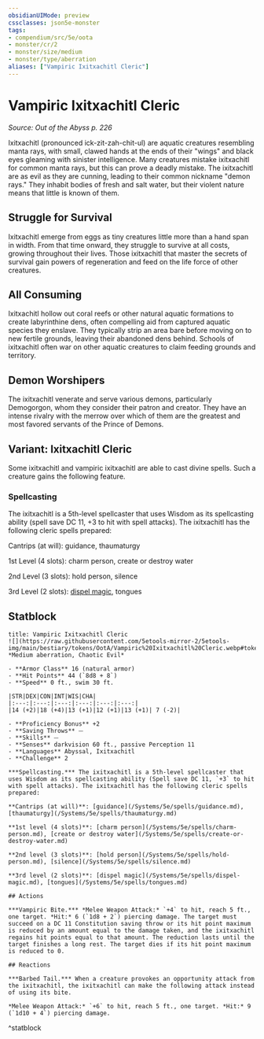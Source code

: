 ```yaml
---
obsidianUIMode: preview
cssclasses: json5e-monster
tags:
- compendium/src/5e/oota
- monster/cr/2
- monster/size/medium
- monster/type/aberration
aliases: ["Vampiric Ixitxachitl Cleric"]
---
```

# Vampiric Ixitxachitl Cleric
*Source: Out of the Abyss p. 226*  

Ixitxachitl (pronounced ick-zit-zah-chit-ul) are aquatic creatures resembling manta rays, with small, clawed hands at the ends of their "wings" and black eyes gleaming with sinister intelligence. Many creatures mistake ixitxachitl for common manta rays, but this can prove a deadly mistake. The ixitxachitl are as evil as they are cunning, leading to their common nickname "demon rays." They inhabit bodies of fresh and salt water, but their violent nature means that little is known of them.

## Struggle for Survival

 Ixitxachitl emerge from eggs as tiny creatures little more than a hand span in width. From that time onward, they struggle to survive at all costs, growing throughout their lives. Those ixitxachitl that master the secrets of survival gain powers of regeneration and feed on the life force of other creatures.

## All Consuming

Ixitxachitl hollow out coral reefs or other natural aquatic formations to create labyrinthine dens, often compelling aid from captured aquatic species they enslave. They typically strip an area bare before moving on to new fertile grounds, leaving their abandoned dens behind. Schools of ixitxachitl often war on other aquatic creatures to claim feeding grounds and territory.

## Demon Worshipers

The ixitxachitl venerate and serve various demons, particularly Demogorgon, whom they consider their patron and creator. They have an intense rivalry with the merrow over which of them are the greatest and most favored servants of the Prince of Demons.

## Variant: Ixitxachitl Cleric

Some ixitxachitl and vampiric ixitxachitl are able to cast divine spells. Such a creature gains the following feature.

### Spellcasting

The ixitxachitl is a 5th-level spellcaster that uses Wisdom as its spellcasting ability (spell save DC 11, +3 to hit with spell attacks). The ixitxachitl has the following cleric spells prepared:

Cantrips (at will): guidance, thaumaturgy

1st Level (4 slots): charm person, create or destroy water

2nd Level (3 slots): hold person, silence

3rd Level (2 slots): [dispel magic](/Systems/5e/spells/dispel-magic.md), tongues

## Statblock

```ad-statblock
title: Vampiric Ixitxachitl Cleric
![](https://raw.githubusercontent.com/5etools-mirror-2/5etools-img/main/bestiary/tokens/OotA/Vampiric%20Ixitxachitl%20Cleric.webp#token)
*Medium aberration, Chaotic Evil*

- **Armor Class** 16 (natural armor)
- **Hit Points** 44 (`8d8 + 8`)
- **Speed** 0 ft., swim 30 ft.

|STR|DEX|CON|INT|WIS|CHA|
|:---:|:---:|:---:|:---:|:---:|:---:|
|14 (+2)|18 (+4)|13 (+1)|12 (+1)|13 (+1)| 7 (-2)|

- **Proficiency Bonus** +2
- **Saving Throws** ⏤
- **Skills** ⏤
- **Senses** darkvision 60 ft., passive Perception 11
- **Languages** Abyssal, Ixitxachitl
- **Challenge** 2

***Spellcasting.*** The ixitxachitl is a 5th-level spellcaster that uses Wisdom as its spellcasting ability (Spell save DC 11, `+3` to hit with spell attacks). The ixitxachitl has the following cleric spells prepared:

**Cantrips (at will)**: [guidance](/Systems/5e/spells/guidance.md), [thaumaturgy](/Systems/5e/spells/thaumaturgy.md)

**1st level (4 slots)**: [charm person](/Systems/5e/spells/charm-person.md), [create or destroy water](/Systems/5e/spells/create-or-destroy-water.md)

**2nd level (3 slots)**: [hold person](/Systems/5e/spells/hold-person.md), [silence](/Systems/5e/spells/silence.md)

**3rd level (2 slots)**: [dispel magic](/Systems/5e/spells/dispel-magic.md), [tongues](/Systems/5e/spells/tongues.md)

## Actions

***Vampiric Bite.*** *Melee Weapon Attack:* `+4` to hit, reach 5 ft., one target. *Hit:* 6 (`1d8 + 2`) piercing damage. The target must succeed on a DC 11 Constitution saving throw or its hit point maximum is reduced by an amount equal to the damage taken, and the ixitxachitl regains hit points equal to that amount. The reduction lasts until the target finishes a long rest. The target dies if its hit point maximum is reduced to 0.

## Reactions

***Barbed Tail.*** When a creature provokes an opportunity attack from the ixitxachitl, the ixitxachitl can make the following attack instead of using its bite.

*Melee Weapon Attack:* `+6` to hit, reach 5 ft., one target. *Hit:* 9 (`1d10 + 4`) piercing damage.
```
^statblock